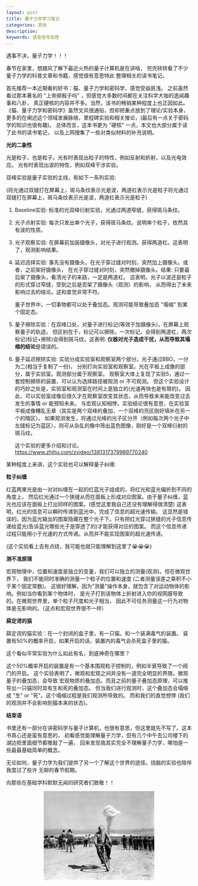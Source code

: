 ```yaml
---
layout: post
title: 量子力学学习笔记 
categories: 其他
description: 
keywords: 语音信号处理
---
```


遇事不决，量子力学！！！

春节在家里，想跟风了解下最近火热的量子计算机是在讲啥，
兜兜转转看了不少量子力学的科普文章和书籍，感觉很有意思特此
整理相关的读书笔记。

首先推荐一本近期看的好书：猫、量子力学和密码学，感觉受益匪浅。
之前虽然看过那本著名的 "上帝掷骰子吗" ，但感觉大多数时间都在关注科学大咖的逸闻趣事和八卦，
真正硬核的内容并不多。当然，该书的畅销某种程度上也正因如此。
《猫、量子力学和密码学》虽然文风很通俗，但却把重点放到了理论/实验本身，
更多的在阐述这个领域发展脉络，里程碑实验和相关推论，(最后有一点关于密码学的知识也很有趣)。
总体而言，这本书更为 "硬核" 一点，本文也大部分属于读了此书的读书笔记，
以及上网搜集了一些对类似材料的补充说明。

**光的二象性**

光是粒子，也是粒子。光有时表现出粒子的特性，例如反射和折射，以及光电效应。
光有时表现出波的特性，例如双峰干涉实验。

双峰实验是量子实验的主线，有如下一系列实验:

(将光通过双缝打在屏幕上，斑马条纹表示光是波，两道杠表示光是粒子将光通过双缝打在屏幕上，斑马条纹表示光是波，两道杠表示光是粒子)

1. Baseline实验: 标准的光双峰衍射实验，光通过两道窄缝，获得斑马条纹。

2. 光子点射实验: 每次只发出单个光子，获得斑马条纹。说明单个粒子，依然具有波的性质。

1. 光子观察实验: 在屏幕前加装摄像头，对光子进行观测。获得两道杠。这表明了，观测影响结果。

1. 延迟选择实验: 事先没有摄像头，在光子穿过缝对时刻，突然加上摄像头。或者，之前架好摄像头，
在光子穿过缝对时刻，突然撤掉摄像头。结果: 只要最后架了摄像头，看清光子的来路，一定是两道杠。
这表明，光子以波还是粒子的形式穿过窄缝，受到之后是否架了摄像头（观测）的影响，
从而得出了未来影响过去的结论。这和直觉非常不符。

    量子世界中，一切事物都可以处于叠加态。观测可能导致叠加态 "塌缩" 到某个固定态。

5. 量子擦除实验：在双峰口处，对量子进行标记(等效于加摄像头)，在屏幕上观察量子的轨迹。
但区别在于，标记可以擦除。一次标记，会得到两道杠，两次标记(标记+擦除)会得到斑马纹。这表明:
**仪器对光子造成干扰，从而导致其塌缩的结论**是错误的。

6. 量子延迟擦除实验: 实验分成实验室和观察室两个部分。光子通过BBO，一分为二(相当于复制了一份)，
分别打向实验室和观察室。光在平板上成像的部分，属于实验室。观测部分属于观察室。
观察室大体上复现了实验5，通过一套控制擦除的装置，可以认为选择路径被观测 or 不可观测。
但这个实验设计的巧妙之处是，实验室和观测室在时间上是独立的(光速再快也是有限的)。
因此，可以实验室成像后很久才在观察室改变其状态，从而导致未来能改变过去发生的事情 or 能预知未来。
与宏观认知相悖。实验结论很有意思，在实验室平板成像糟乱无章（其实是两个双峰的叠加，一个双峰的亮区刚好填补在另一个的暗区）。
如果观测发生，将通过光峰的光子区分开（例如每次两个光子中左缝标记为蓝区），则可从杂乱的像中筛出蓝色图像，刚好是一个双峰衍射的斑马纹。

    这个实验的更多介绍和讨论。 https://www.zhihu.com/zvideo/1381317379989770240

某种程度上来讲，这个实验也可以解释量子纠缠:

**粒子纠缠**

红蓝两束光是由一对对纠缠在一起的红蓝光子组成的，将红光和蓝光偏折到不同的角度上，
然后红光通过一个狭缝从而在面板上形成对应图案。由于量子纠缠，蓝光也应该在面板上打出同样的图案。(感觉这里我自己还没有理解得很清楚)
这表明，红光的信息可以瞬时传递到蓝光中，完成了信息的超光速传输。
这显然是错误的。因为蓝光输出的图案隐藏在整个光子下。只有把红光穿过狭缝的光子信息传递给蓝光(告诉蓝光哪些光子是穿透了的)才能获得对应的图案。
而这个信息传递过程只能用小于光速的方式传递。从而并不能实现图案的超光速传递。

(这个实验看上去有点绕，我可能也就只能理解到这里了😭😭😭)



**测不准原理**

宏观物理中，位置和速度是独立的变量，我们可以独立的测量(观测)。但在微观世界下，
我们不能同时准确的测量一个粒子的位置和速度 (二者测量误差之乘积不小于某个固定常数)。
这很好理解，因为"测量"操作本身，就包含了对运动物体的影响。例如当你看到某个物体时，
是光子打到该物体上折射进入你的视网膜导致的。在微观世界里，单个粒子尺度和光子相当，
因此不可任务测量这一行为对物体是无影响的。（这点和宏观世界很不一样）

**薛定谔的猫**

薛定谔的猫实验：在一个封闭的盒子里，有一只猫，和一个装满毒气的装置。
装置有50%的概率开启，如果开启的话，装置内的毒气会杀死盒子里的猫。

这个看似平常实验为什么如此有名，到底神奇在哪里？

这个50%概率开启的装置是有一个基本围观粒子控制的，例如半衰导致了一个阀门的开启。
这个实验表明了，微观和宏观之间并没有一道完全明显的界限。微观量子的叠加态，会导致
宏观物质的叠加态。而且之前的量子叠加态原理，可以推导出一只猫同时具有生和死的叠加态。
但当我们进行观测时，这个叠加态会塌缩成 "生" or "死"。这个塌缩过程是我们观测所导致的。
而和我们的直觉想悖 (我们的观测并不会影响到猫本来的状态)。

**结束语**

书里还有一部分在讲密码学与量子计算机，也很有意思，但这里就先不写了。这本书真心还是蛮有意思的，
初看感觉能理解量子力学，但有几个中午去公司楼下的湖边把里面细节都推敲了一遍，
回来发现我其实完全不理解量子力学，哪怕是一些最最基础简单的概念。

无论如何，量子力学为我们提供了另一个了解这个世界的途径。烧脑的实验也陪伴我度过了些许
无聊的春节假期。

向那些在基础学科默默无闻的研究者们致敬！！

<div style="text-align: center"><img src="https://github.com/Liu-Feng-deeplearning/Liu-Feng-deeplearning.github.io/blob/master/images/posts/2022/2022-02-19-quantum.jpeg?raw=true" width="300" /></div>
